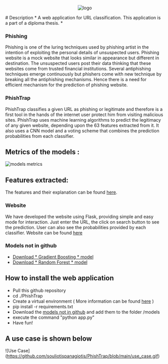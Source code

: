 <p align="center">
<img src="https://github.com/souliotispanagiotis/PhishTrap/blob/main/PhishTrap/static/logo6.png" alt="logo">
</p>
# Description 
* A web application for URL classification. This application is a part of a diploma thesis. *

### Phishing 
Phishing is one of the luring techniques used by phishing artist in the intention of exploiting the personal details of unsuspected users. Phishing website is a mock website that looks similar in appearance but different in destination. The unsuspected users post their data thinking that these websites come from trusted financial institutions. Several antiphishing techniques emerge continuously but phishers come with new technique by breaking all the antiphishing mechanisms. Hence there is a need for efficient mechanism for the prediction of phishing website.

### PhishTrap
PhishTrap classifies a given URL as phishing or legitimate and therefore is a first tool in the hands of the internet user protect him from visiting
malicious sites.
PhishTrap uses machine learning algorithms to predict the legitimacy of any given website, depending upon the 63 features extracted from it.
It also uses a CNN model and a voting scheme that combines the prediction probabilities from each classifier.
## Metrics of the models :
![models metrics](https://github.com/souliotispanagiotis/PhishTrap/blob/master/final_models_voting.jpg)

## Features extracted: 
The features and their explanation can be found [here](https://github.com/souliotispanagiotis/PhishTrap/blob/main/features.pdf).

### Website
We have developed the website using Flask, providing simple and easy mode for interaction. Just enter the URL, the click on search button to see the prediction.
User can also see the probabilities provided by each classifier.
Website can be found [here](http://83.212.77.114:8080/)

### Models not in github
- [Download * Gradient Boosting * model](https://1drv.ms/u/s!AlWc1s-bBYW7gmTFQ20EXM4uBqSX?e=WFcqA9)
- [Download * Random Forest * model](https://1drv.ms/u/s!AlWc1s-bBYW7gmNCQp6UAR-dMUGF?e=3aSrf5)

## How to install the web application
- Pull this github repository
- cd ./PhishTrap
- Create a virtual environment ( More information can be found [here](https://packaging.python.org/guides/installing-using-pip-and-virtual-environments/#installing-virtualenv) )
- pip install -r requirements.txt
- Download the [models not in github](https://github.com/souliotispanagiotis/PhishTrap/tree/master#models-not-in-github) and add them to the folder /models
- execute the command "python app.py"
- Have fun!

## A use case is shown below

![Use Case] (https://github.com/souliotispanagiotis/PhishTrap/blob/main/use_case.gif)